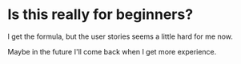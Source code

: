# Is this really for beginners?

I get the formula, but the user stories seems a little hard for me now.

Maybe in the future I'll come back when I get more experience.
